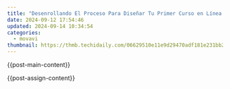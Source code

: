 ```yaml
---
title: "Desenrollando El Proceso Para Diseñar Tu Primer Curso en Línea Gratuito: 5 Pases Claros - Utilizando La Plataforma Educativa Movavi"
date: 2024-09-12 17:54:46
updated: 2024-09-14 10:34:54
categories:
  - movavi
thumbnail: https://thmb.techidaily.com/06629510e11e9d29470adf181e231bb23d34ab4b20d9291b76fb465837bc25f3.jpg
---
```


{{post-main-content}}

<ins class="adsbygoogle"
     style="display:block"
     data-ad-format="autorelaxed"
     data-ad-client="ca-pub-7571918770474297"
     data-ad-slot="1223367746"></ins>

{{post-assign-content}}

<ins class="adsbygoogle"
     style="display:block"
     data-ad-client="ca-pub-7571918770474297"
     data-ad-slot="8358498916"
     data-ad-format="auto"
     data-full-width-responsive="true"></ins>
